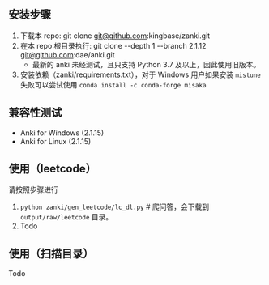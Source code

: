 ## 安装步骤

1. 下载本 repo: git clone git@github.com:kingbase/zanki.git
2. 在本 repo 根目录执行: git clone --depth 1 --branch 2.1.12 git@github.com:dae/anki.git
    - 最新的 anki 未经测试，且只支持 Python 3.7 及以上，因此使用旧版本。 
3. 安装依赖（zanki/requirements.txt），对于 Windows 用户如果安装 `mistune` 失败可以尝试使用 `conda install -c conda-forge misaka`

## 兼容性测试
  - Anki for Windows (2.1.15)
  - Anki for Linux (2.1.15)

## 使用（leetcode）

请按照步骤进行

1. `python zanki/gen_leetcode/lc_dl.py`  # 爬问答，会下载到 `output/raw/leetcode` 目录。
2. Todo

## 使用（扫描目录）

Todo
